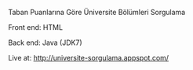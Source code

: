 Taban Puanlarına Göre Üniversite Bölümleri Sorgulama

Front end: HTML

Back end: Java (JDK7)

Live at: http://universite-sorgulama.appspot.com/
